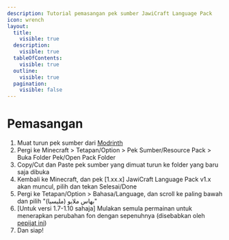 ```yaml
---
description: Tutorial pemasangan pek sumber JawiCraft Language Pack
icon: wrench
layout:
  title:
    visible: true
  description:
    visible: true
  tableOfContents:
    visible: true
  outline:
    visible: true
  pagination:
    visible: false
---
```


# Pemasangan

1. Muat turun pek sumber dari [Modrinth](https://modrinth.com/resourcepack/jawicraft-language-pack)
2. Pergi ke Minecraft > Tetapan/Option > Pek Sumber/Resource Pack > Buka Folder Pek/Open Pack Folder
3. Copy/Cut dan Paste pek sumber yang dimuat turun ke folder yang baru saja dibuka
4. Kembali ke Minecraft, dan pek \[1.xx.x] JawiCraft Language Pack v1.x akan muncul, pilih dan tekan Selesai/Done
5. Pergi ke Tetapan/Option > Bahasa/Language, dan scroll ke paling bawah dan pilih "بهاس ملايو (مليسيا)"
6. \[Untuk versi 1.7-1.10 sahaja] Mulakan semula permainan untuk menerapkan perubahan fon dengan sepenuhnya (disebabkan oleh [pepijat ini](https://bugs.mojang.com/browse/MC-41270))
7. Dan siap!

